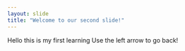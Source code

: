 ```yaml
---
layout: slide
title: "Welcome to our second slide!"
---
```

Hello this is my first learning
Use the left arrow to go back!
